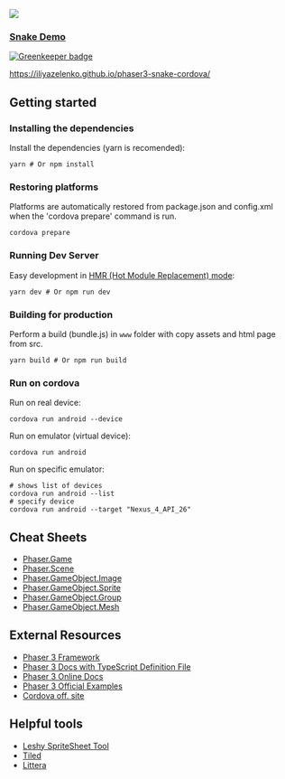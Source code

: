 ![](https://i.imgur.com/tfiFz2r.png)

### [Snake Demo](https://iliyazelenko.github.io/phaser3-snake-cordova/)

[![Greenkeeper badge](https://badges.greenkeeper.io/iliyaZelenko/phaser3-snake-cordova.svg)](https://greenkeeper.io/)

https://iliyazelenko.github.io/phaser3-snake-cordova/

## Getting started

### Installing the dependencies

Install the dependencies (yarn is recomended):

```
yarn # Or npm install
```

### Restoring platforms

Platforms are automatically restored from package.json and config.xml when the 'cordova prepare' command is run.

```
cordova prepare
```

### Running Dev Server

Easy development in [HMR (Hot Module Replacement) mode](https://webpack.js.org/concepts/hot-module-replacement/):

```
yarn dev # Or npm run dev
```

### Building for production

Perform a build (bundle.js) in `www` folder with copy assets and html page from src.

```
yarn build # Or npm run build
```

### Run on cordova

Run on real device:

```
cordova run android --device
```

Run on emulator (virtual device):

```
cordova run android
```

Run on specific emulator:

```
# shows list of devices
cordova run android --list
# specify device
cordova run android --target "Nexus_4_API_26"
```

## Cheat Sheets

- [Phaser.Game](https://github.com/iliyaZelenko/phaser3-typescript/blob/master/cheatsheets/game-config.md)
- [Phaser.Scene](https://github.com/iliyaZelenko/phaser3-typescript/blob/master/cheatsheets/scene-config.md)
- [Phaser.GameObject.Image](https://github.com/iliyaZelenko/phaser3-typescript/blob/master/cheatsheets/gameobjects/image.md)
- [Phaser.GameObject.Sprite](https://github.com/iliyaZelenko/phaser3-typescript/blob/master/cheatsheets/gameobjects/sprite.md)
- [Phaser.GameObject.Group](https://github.com/iliyaZelenko/phaser3-typescript/blob/master/cheatsheets/gameobjects/group.md)
- [Phaser.GameObject.Mesh](https://github.com/iliyaZelenko/phaser3-typescript/blob/master/cheatsheets/gameobjects/mesh.md)

## External Resources

- [Phaser 3 Framework](https://github.com/photonstorm/phaser)
- [Phaser 3 Docs with TypeScript Definition File](https://github.com/photonstorm/phaser3-docs)
- [Phaser 3 Online Docs](https://photonstorm.github.io/phaser3-docs/index.html)
- [Phaser 3 Official Examples](https://github.com/photonstorm/phaser3-examples)
- [Cordova off. site](https://cordova.apache.org/)

## Helpful tools

- [Leshy SpriteSheet Tool](https://www.leshylabs.com/apps/sstool)
- [Tiled](https://www.mapeditor.org)
- [Littera](http://kvazars.com/littera)

